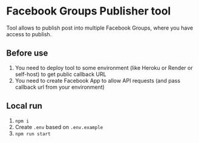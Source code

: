# Facebook Groups Publisher tool

Tool allows to publish post into multiple Facebook Groups, where you have access to publish.

## Before use

1. You need to deploy tool to some environment (like Heroku or Render or self-host) to get public callback URL
2. You need to create Facebook App to allow API requests (and pass callback url from your environment)

## Local run

1. `npm i`
2. Create `.env` based on `.env.example`
3. `npm run start`